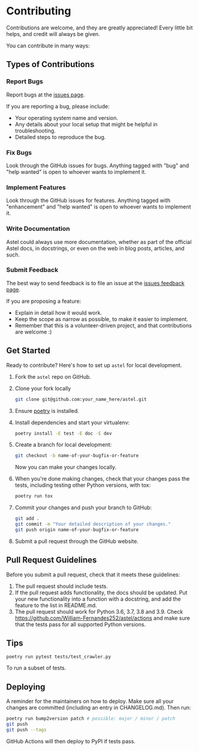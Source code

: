 # Contributing

Contributions are welcome, and they are greatly appreciated! Every little bit
helps, and credit will always be given.

You can contribute in many ways:

## Types of Contributions

### Report Bugs

Report bugs at the [issues page](https://github.com/William-Fernandes252/astel/issues).

If you are reporting a bug, please include:

* Your operating system name and version.
* Any details about your local setup that might be helpful in troubleshooting.
* Detailed steps to reproduce the bug.

### Fix Bugs

Look through the GitHub issues for bugs. Anything tagged with "bug" and "help
wanted" is open to whoever wants to implement it.

### Implement Features

Look through the GitHub issues for features. Anything tagged with "enhancement"
and "help wanted" is open to whoever wants to implement it.

### Write Documentation

Astel could always use more documentation, whether as part of the
official Astel docs, in docstrings, or even on the web in blog posts,
articles, and such.

### Submit Feedback

The best way to send feedback is to file an issue at the [issues feedback page](https://github.com/William-Fernandes252/astel/issues).

If you are proposing a feature:

* Explain in detail how it would work.
* Keep the scope as narrow as possible, to make it easier to implement.
* Remember that this is a volunteer-driven project, and that contributions
  are welcome :)

## Get Started

Ready to contribute? Here's how to set up `astel` for local development.

1. Fork the `astel` repo on GitHub.
1. Clone your fork locally

    ```bash
    git clone git@github.com:your_name_here/astel.git
    ```

1. Ensure [poetry](https://python-poetry.org/docs/) is installed.
1. Install dependencies and start your virtualenv:

    ```bash
    poetry install -E test -E doc -E dev
    ```

1. Create a branch for local development:

    ```bash
    git checkout -b name-of-your-bugfix-or-feature
    ```

    Now you can make your changes locally.

1. When you're done making changes, check that your changes pass the
   tests, including testing other Python versions, with tox:

    ```bash
    poetry run tox
    ```

1. Commit your changes and push your branch to GitHub:

    ```bash
    git add .
    git commit -m "Your detailed description of your changes."
    git push origin name-of-your-bugfix-or-feature
    ```

1. Submit a pull request through the GitHub website.

## Pull Request Guidelines

Before you submit a pull request, check that it meets these guidelines:

1. The pull request should include tests.
2. If the pull request adds functionality, the docs should be updated. Put
   your new functionality into a function with a docstring, and add the
   feature to the list in README.md.
3. The pull request should work for Python 3.6, 3.7, 3.8 and 3.9. Check
   <https://github.com/William-Fernandes252/astel/actions>
   and make sure that the tests pass for all supported Python versions.

## Tips

```basj
poetry run pytest tests/test_crawler.py
```

To run a subset of tests.

## Deploying

A reminder for the maintainers on how to deploy.
Make sure all your changes are committed (including an entry in CHANGELOG.md).
Then run:

```bash
poetry run bump2version patch # possible: major / minor / patch
git push
git push --tags
```

GitHub Actions will then deploy to PyPI if tests pass.
